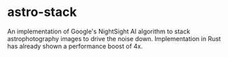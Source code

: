 # astro-stack
An implementation of Google's NightSight AI algorithm to stack astrophotography images to drive the noise down. Implementation in Rust has already shown a performance boost of 4x.
